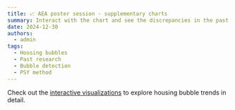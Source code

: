 ```yaml
---
title: 📈 AEA poster session - supplementary charts
summary: Interact with the chart and see the discrepancies in the past research
date: 2024-12-30
authors:
  - admin
tags:
  - Housing bubbles
  - Past research
  - Bubble detection
  - PSY method
---
```

Check out the [interactive visualizations](../project/visualizations/) to explore housing bubble trends in detail.


